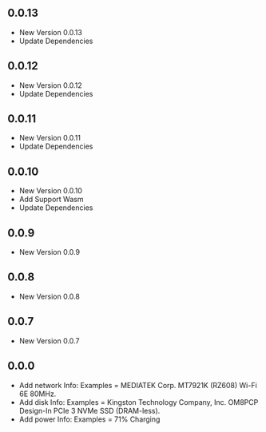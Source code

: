 ## 0.0.13

- New Version 0.0.13
- Update Dependencies
## 0.0.12

- New Version 0.0.12
- Update Dependencies
## 0.0.11

- New Version 0.0.11
- Update Dependencies
## 0.0.10

- New Version 0.0.10
- Add Support Wasm
- Update Dependencies
## 0.0.9

- New Version 0.0.9


## 0.0.8

- New Version 0.0.8


## 0.0.7

- New Version 0.0.7


## 0.0.0

- Add network Info: Examples = MEDIATEK Corp. MT7921K (RZ608) Wi-Fi 6E 80MHz.
- Add disk Info: Examples = Kingston Technology Company, Inc. OM8PCP Design-In PCIe 3 NVMe SSD (DRAM-less).
- Add power Info: Examples = 71% Charging

